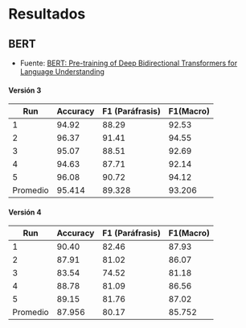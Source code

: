 # Resultados

## BERT
+ Fuente: [BERT: Pre-training of Deep Bidirectional Transformers for Language Understanding](https://arxiv.org/abs/1810.04805)

#### Versión 3
| Run | Accuracy | F1 (Paráfrasis) | F1(Macro) |
| --- | --- | --- | --- |
| 1 | 94.92 | 88.29 | 92.53 |
| 2 | 96.37 | 91.41 | 94.55 |
| 3 | 95.07 | 88.51 | 92.69 |
| 4 | 94.63 | 87.71 | 92.14 |
| 5 | 96.08 | 90.72 | 94.12 |
| Promedio | 95.414 | 89.328 | 93.206 |


#### Versión 4
| Run | Accuracy | F1 (Paráfrasis) | F1(Macro) |
| --- | --- | --- | --- |
| 1 | 90.40 | 82.46 | 87.93 |
| 2 | 87.91 | 81.02 | 86.07 |
| 3 | 83.54 | 74.52 | 81.18 |
| 4 | 88.78 | 81.09 | 86.56 |
| 5 | 89.15 | 81.76 | 87.02 |
| Promedio | 87.956 | 80.17 | 85.752 |